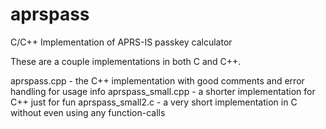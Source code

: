 # aprspass
C/C++ Implementation of APRS-IS passkey calculator


These are a couple implementations in both C and C++.

aprspass.cpp - the C++ implementation with good comments and error handling for usage info
aprspass_small.cpp - a shorter implementation for C++ just for fun
aprspass_small2.c - a very short implementation in C without even using any function-calls
